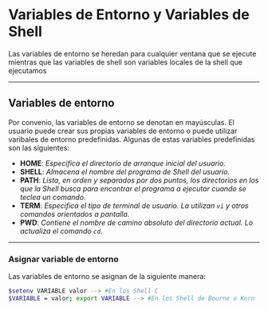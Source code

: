 # Variables de Entorno y Variables de Shell

Las variables de entorno se heredan para cualquier ventana que se ejecute mientras que las variables de shell son variables locales de la shell que ejecutamos

---

## Variables de entorno

Por convenio, las variables de entorno se denotan en mayúsculas. El usuario puede crear sus propias variables de entorno o puede utilizar varibales de entorno predefinidas. Algunas de estas variables predefinidas son las siguientes:

- **HOME**: *Especifica el directorio de arranque inicial del usuario.*
- **SHELL**: *Almacena el nombre del programa de Shell del usuario.*
- **PATH**: *Lista, en orden y separados por dos puntos, los directorios en los que la Shell busca para encontrar el programa a ejecutar cuando se teclea un comando.*
- **TERM**: *Especifica el tipo de terminal de usuario. La utilizan `vi` y otros comandos orientados a pantalla.*
- **PWD**: *Contiene el nombre de camino absoluto del directorio actual. Lo actualiza el comando `cd`.*
---

### Asignar variable de entorno

Las variables de entorno se asignan de la siguiente manera:

``` bash
$setenv VARIABLE valor --> #En los Shell C
$VARIABLE = valor; export VARIABLE --> #En los Shell de Bourne o Korn
```

